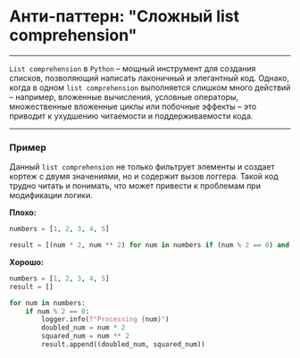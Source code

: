 # Анти-паттерн: "Сложный list comprehension"

***

`List comprehension` в `Python` – мощный инструмент для создания списков, позволяющий написать лаконичный и элегантный код. Однако, когда в одном `list comprehension` выполняется слишком много действий – например, вложенные вычисления, условные операторы, множественные вложенные циклы или побочные эффекты – это приводит к ухудшению читаемости и поддерживаемости кода.

***

### Пример 

Данный `list comprehension` не только фильтрует элементы и создает кортеж с двумя значениями, но и содержит вызов логгера. Такой код трудно читать и понимать, что может привести к проблемам при модификации логики.

**Плохо:**
```python
numbers = [1, 2, 3, 4, 5]

result = [(num * 2, num ** 2) for num in numbers if (num % 2 == 0) and (logger.info(f"Processing {num}") or True)]
```
**Хорошо:**
```python
numbers = [1, 2, 3, 4, 5]
result = []

for num in numbers:
    if num % 2 == 0:
        logger.info(f"Processing {num}")
        doubled_num = num * 2
        squared_num = num ** 2
        result.append((doubled_num, squared_num))
```

